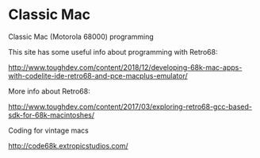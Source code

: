 # Classic Mac
Classic Mac (Motorola 68000) programming

This site has some useful info about programming with Retro68:

http://www.toughdev.com/content/2018/12/developing-68k-mac-apps-with-codelite-ide-retro68-and-pce-macplus-emulator/

More info about Retro68:

http://www.toughdev.com/content/2017/03/exploring-retro68-gcc-based-sdk-for-68k-macintoshes/

Coding for vintage macs

http://code68k.extropicstudios.com/

